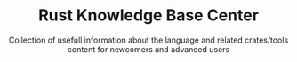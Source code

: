 <div align='center'>

  # Rust Knowledge Base Center
  Collection of usefull information about the language and related crates/tools
  <br>content for newcomers and advanced users

</div>
